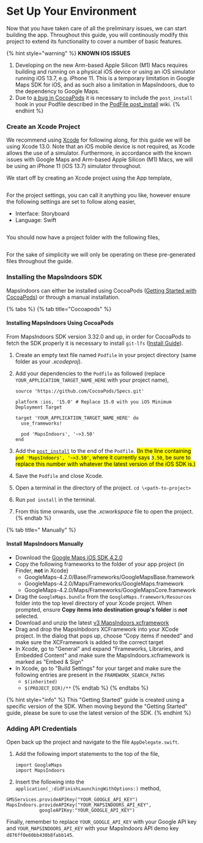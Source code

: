 # Set Up Your Environment

Now that you have taken care of all the preliminary issues, we can start building the app. Throughout this guide, you will continously modify this project to extend its functionality to cover a number of basic features.

{% hint style="warning" %}
**KNOWN IOS ISSUES**

1. Developing on the new Arm-based Apple Silicon (M1) Macs requires building and running on a physical iOS device or using an iOS simulator running iOS 13.7, e.g. iPhone 11. This is a temporary limitation in Google Maps SDK for iOS, and as such also a limitation in MapsIndoors, due to the dependency to Google Maps.
2. Due to [a bug in CocoaPods](https://github.com/CocoaPods/CocoaPods/issues/7155) it is necessary to include the `post_install` hook in your Podfile described in the [PodFile post\_install](https://github.com/MapsIndoors/MapsIndoorsIOS/wiki/Podfile-post\_install) wiki.
{% endhint %}



### Create an Xcode Project[​](https://docs.mapsindoors.com/getting-started/ios/set-up-your-environment#create-an-xcode-project) <a href="#create-an-xcode-project" id="create-an-xcode-project"></a>

We recommend using [Xcode](https://developer.apple.com/xcode/) for following along, for this guide we will be using Xcode 13.0. Note that an iOS mobile device is not required, as Xcode allows the use of a simulator. Furthermore, in accordance with the known issues with Google Maps and Arm-based Apple Silicon (M1) Macs, we will be using an iPhone 11 (iOS 13.7) simulator throughout.

We start off by creating an Xcode project using the App template,

<figure><img src="https://docs.mapsindoors.com/img/getting-started/ios-xcode_template.png" alt=""><figcaption></figcaption></figure>

For the project settings, you can call it anything you like, however ensure the following settings are set to follow along easier,

* Interface: Storyboard
* Language: Swift

<figure><img src="https://docs.mapsindoors.com/img/getting-started/ios-xcode-project_options.png" alt=""><figcaption></figcaption></figure>

You should now have a project folder with the following files,

<figure><img src="https://docs.mapsindoors.com/img/getting-started/ios-xcode-project_folder.png" alt=""><figcaption></figcaption></figure>

For the sake of simplicity we will only be operating on these pre-generated files throughout the guide.

### Installing the MapsIndoors SDK[​](https://docs.mapsindoors.com/getting-started/ios/set-up-your-environment#installing-the-mapsindoors-sdk) <a href="#installing-the-mapsindoors-sdk" id="installing-the-mapsindoors-sdk"></a>

MapsIndoors can either be installed using CocoaPods ([Getting Started with CocoaPods](https://guides.cocoapods.org/using/getting-started.html)) or through a manual installation.

{% tabs %}
{% tab title="Cocoapods" %}
#### Installing MapsIndoors Using CocoaPods[​](https://docs.mapsindoors.com/getting-started/ios/set-up-your-environment#installing-mapsindoors-using-cocoapods) <a href="#installing-mapsindoors-using-cocoapods" id="installing-mapsindoors-using-cocoapods"></a>

From MapsIndoors SDK version 3.32.0 and up, in order for CocoaPods to fetch the SDK properly it is necessary to install `git-lfs` ([Install Guide](https://git-lfs.github.com/)).

1. Create an empty text file named `Podfile` in your project directory (same folder as your _.xcodeproj_).
2.  Add your dependencies to the `Podfile` as followed (replace `YOUR_APPLICATION_TARGET_NAME_HERE` with your project name),

    ```
    source 'https://github.com/CocoaPods/Specs.git'

    platform :ios, '15.0' # Replace 15.0 with you iOS Minimum Deployment Target

    target 'YOUR_APPLICATION_TARGET_NAME_HERE' do
      use_frameworks!

      pod 'MapsIndoors', '~>3.50'
    end
    ```
3. Add the [`post_install`](https://github.com/MapsIndoors/MapsIndoorsIOS/wiki/Podfile-post\_install) to the end of the `Podfile`. <mark style="background-color:yellow;">(In the line containing</mark> <mark style="background-color:yellow;"></mark><mark style="background-color:yellow;">`pod 'MapsIndoors', '~>3.50'`</mark><mark style="background-color:yellow;">, where it currently says</mark> <mark style="background-color:yellow;"></mark><mark style="background-color:yellow;">`3.50`</mark><mark style="background-color:yellow;">, be sure to replace this number with whatever the latest version of the iOS SDK is.)</mark>
4. Save the `Podfile` and close Xcode.
5. Open a terminal in the directory of the project. `cd \<path-to-project>`
6. Run `pod install` in the terminal.
7. From this time onwards, use the _.xcworkspace_ file to open the project.
{% endtab %}

{% tab title=" Manually" %}
#### Install MapsIndoors Manually[​](https://docs.mapsindoors.com/getting-started/ios/set-up-your-environment#install-mapsindoors-manually) <a href="#install-mapsindoors-manually" id="install-mapsindoors-manually"></a>

* Download the [Google Maps iOS SDK 4.2.0](https://dl.google.com/dl/cpdc/870a9df85dbcbadc/GoogleMaps-4.2.0.tar.gz)
* Copy the following frameworks to the folder of your app project (in Finder, **not** in Xcode)
  * GoogleMaps-4.2.0/Base/Frameworks/GoogleMapsBase.framework
  * GoogleMaps-4.2.0/Maps/Frameworks/GoogleMaps.framework
  * GoogleMaps-4.2.0/Maps/Frameworks/GoogleMapsCore.framework
* Drag the `GoogleMaps.bundle` from the `GoogleMaps.framework/Resources` folder into the top level directory of your Xcode project. When prompted, ensure **Copy items into destination group's folder** is _**not**_ selected.
* Download and unzip the latest [v3 MapsIndoors.xcframework](https://github.com/MapsIndoors/MapsIndoorsIOS/releases/download/3.50.1/MapsIndoors.xcframework.zip)
* Drag and drop the MapsInbdoors XCFramework into your XCode project. In the dialog that pops up, choose “Copy items if needed” and make sure the XCFramework is added to the correct target
* In Xcode, go to "General" and expand "Frameworks, Libraries, and Embedded Content" and make sure the MapsIndoors.xcframework is marked as "Embed & Sign"
* In Xcode, go to "Build Settings" for your target and make sure the following entries are present in the `FRAMEWORK_SEARCH_PATHS`
  * `$(inherited)`
  * `$(PROJECT_DIR)/**`
{% endtab %}
{% endtabs %}

{% hint style="info" %}
This "Getting Started" guide is created using a specific version of the SDK. When moving beyond the "Getting Started" guide, please be sure to use the latest version of the SDK.
{% endhint %}

### Adding API Credentials[​](https://docs.mapsindoors.com/getting-started/ios/set-up-your-environment#adding-api-credentials) <a href="#adding-api-credentials" id="adding-api-credentials"></a>

Open back up the project and navigate to the file `AppDelegate.swift`.

1.  Add the following import statements to the top of the file,

    ```
    import GoogleMaps  
    import MapsIndoors
    ```
2. Insert the following into the `application(_:didFinishLaunchingWithOptions:)` method,

```
GMSServices.provideAPIKey("YOUR_GOOGLE_API_KEY")  
MapsIndoors.provideAPIKey("YOUR_MAPSINDOORS_API_KEY",  
            googleAPIKey:"YOUR_GOOGLE_API_KEY")
```

Finally, remember to replace `YOUR_GOOGLE_API_KEY` with your Google API key and `YOUR_MAPSINDOORS_API_KEY` with your MapsIndoors API demo key `d876ff0e60bb430b8fabb145`.
